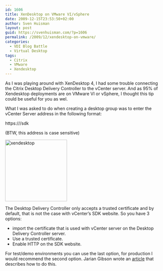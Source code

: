 ```yaml
---
id: 1606
title: XenDesktop on VMware VI/vSphere
date: 2009-12-15T23:53:50+02:00
author: Sven Huisman
layout: post
guid: https://svenhuisman.com/?p=1606
permalink: /2009/12/xendesktop-on-vmware/
categories:
  - VDI Blog Battle
  - Virtual Desktop
tags:
  - Citrix
  - VMware
  - Xendesktop
---
```

As I was playing around with XenDesktop 4, I had some trouble connecting the Citrix Desktop Delivery Controller to the vCenter server. And as 95% of Xendesktop deployments are on VMware VI or vSphere, I thought this tip could be useful for you as wel. <!--more-->

What I was asked to do when creating a desktop group was to enter the vCenter Server address in the following format:

https://<vCenter server name>/sdk

(BTW, this address is case sensitive)

[<img class="aligncenter size-thumbnail wp-image-1605" title="xendesktop" src="https://svenhuisman.com/wp-content/uploads/2009/12/xendesktop-200x200.PNG" alt="xendesktop" width="200" height="200" srcset="https://svenhuisman.com/wp-content/uploads/2009/12/xendesktop-200x200.PNG 200w, https://svenhuisman.com/wp-content/uploads/2009/12/xendesktop-250x250.PNG 250w, https://svenhuisman.com/wp-content/uploads/2009/12/xendesktop-75x75.PNG 75w" sizes="(max-width: 200px) 100vw, 200px" />](https://svenhuisman.com/wp-content/uploads/2009/12/xendesktop.PNG)

The Desktop Delivery Controller only accepts a trusted certificate and by default, that is not the case with vCenter&#8217;s SDK website. So you have 3 options:

  * import the certificate that is used with vCenter server on the Desktop Delivery Controller server.
  * Use a trusted certificate.
  * Enable HTTP on the SDK website. 

For test/demo environments you can use the last option, for production I would recommend the second option. Jarian Gibson wrote an <a title="xendesktop on vmware" href="https://jariangibson.com/2009/10/13/using-xendesktop-with-vmware/" target="_blank">article</a> that describes how to do this.